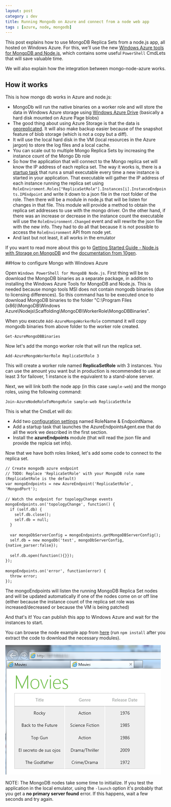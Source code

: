 ```yaml
---
layout: post
category : dev
title: Running Mongodb on Azure and connect from a node web app
tags : [azure, node, mongodb]
---
```

This post explains how to use MongoDB Replica Sets from a node.js app, all hosted on Windows Azure. For this, we'll use the new [Windows Azure tools for MongoDB and Node.js](http://downloads.mongodb.org/azure/AzureMongoDeploymentCmdlets.msi), which contains some useful `PowerShell` CmdLets that will save valuable time.

We will also explain how the integration between mongo-node-azure works. 

## How it works

This is how mongo db works in Azure and node.js:

* MongoDb will run the native binaries on a worker role and will store the data in Windows Azure storage using [Windows Azure Drive](https://www.windowsazure.com/en-us/develop/net/fundamentals/cloud-storage/#drives) (basically a hard disk mounted on Azure Page blobs)
* The good thing about using Azure Storage is that the data is [georeplicated](http://blogs.msdn.com/b/windowsazurestorage/archive/2011/09/15/introducing-geo-replication-for-windows-azure-storage.aspx). It will also make backup easier because of the snapshot feature of blob storage (which is not a copy but a diff).
* It will use the local hard disk in the VM (local resources in the Azure jargon) to store the log files and a local cache.
* You can scale out to multiple Mongo Replica Sets by increasing the instance count of the Mongo Db role
* So how the application that will connect to the Mongo replica set will know the IP address of each replica set. The way it works is, there is a [startup task](http://msdn.microsoft.com/en-us/library/windowsazure/hh180155.aspx) that runs a small executable every time a new instance is started in your application. That executable will gather the IP address of each instance running the replica set using `RoleEnviroment.Roles["ReplicaSetRole"].Instances[i].InstanceEndpoints.IPEndpoint` and write it down to a json file in the root folder of the role. Then there will be a module in node.js that will be listen for changes in that file. This module will provide a method to obtain the replica set addresses to use with the mongo driver. On the other hand, if there was an increase or decrease in the instance count the executable will use the `RoleEnvironment.Changed` event and will rewrite the json file with the new info. They had to do all that because it is not possible to access the `RoleEnvironment` API from node yet.   
* And last but not least, it all works in the emulator

If you want to read more about this go to [Getting Started Guide - Node.js with Storage on MongoDB](https://www.windowsazure.com/en-us/develop/nodejs/tutorials/mongodb-database/) and the [documentation from 10gen](http://www.mongodb.org/display/DOCS/MongoDB+on+Azure).

##How to configure Mongo with Windows Azure

Open `Windows PowerShell for MongoDB Node.js`. First thing will be to download the MongoDB binaries as a separate package, in addition to installing the Windows Azure Tools for MongoDB and Node.js. This is needed because mongo tools MSI does not contain mongodb binaries (due to licensing differences). So this command has to be executed once to download MongoDB binaries to the folder "C:\Program Files (x86)\MongoDB\Windows Azure\Nodejs\Scaffolding\MongoDB\WorkerRole\MongoDBBinaries".
 
When you execute `Add-AzureMongoWorkerRole` command it will copy mongodb binaries from above folder to the worker role created.

    Get-AzureMongoDBBinaries

Now let's add the mongo worker role that will run the replica set.

    Add-AzureMongoWorkerRole ReplicaSetRole 3

This will create a worker role named **ReplicaSetRole** with 3 instances. You can use the amount you want but in production is recommended to use at least 3 for failover, 1 instance is the equivalent to a stand-alone server.

Next, we will link both the node app (in this case `sample-web`) and the mongo roles, using the following command:

    Join-AzureNodeRoleToMongoRole sample-web ReplicaSetRole

This is what the CmdLet will do:

* Add two [configuration settings](http://msdn.microsoft.com/en-us/library/windowsazure/ee758710.aspx#ConfigurationSettings) named RoleName & EndpointName.  
* Add a startup task that launches the AzureEndpointsAgent.exe that do all the work we described in the first section.
* Install the **azureEndpoints** module (that will read the json file and provide the replcia set info).

Now that we have both roles linked, let's add some code to connect to the replica set.

    // Create mongodb azure endpoint
    // TODO: Replace 'ReplicaSetRole' with your MongoDB role name (ReplicaSetRole is the default)
    var mongoEndpoints = new AzureEndpoint('ReplicaSetRole', 'MongodPort');

    // Watch the endpoint for topologyChange events
    mongoEndpoints.on('topologyChange', function() {
      if (self.db) {
        self.db.close();
        self.db = null;
      }
        
      var mongoDbServerConfig = mongoEndpoints.getMongoDBServerConfig();
      self.db = new mongoDb('test', mongoDbServerConfig, {native_parser:false});
      
      self.db.open(function(){}});
    });

    mongoEndpoints.on('error', function(error) {
      throw error;
    });

The mongoEndpoints will listen the running MongoDB Replica Set nodes and will be updated automatically if one of the nodes come on or off line (either because the instance count of the replica set role was increased/decreased or because the VM is being patched)

And that's it! You can publish this app to Windows Azure and wait for the instances to start.

You can browse the node example app from [here](https://github.com/nanovazquez/common/tree/master/movies-app) (run `npm install` after you extract the code to download the necessary modules).

![](https://github.com/nanovazquez/nanovazquez.github.com/raw/master/_posts/running-mongodb-on-azure-and-connect-from-a-nodejs-web-app/movies-app.png)

NOTE: The MongoDB nodes take some time to initialize. If you test the application in the local emulator, using the `-launch` option it's probably that you get a **no primary server found** error. If this happens, wait a few seconds and try again.